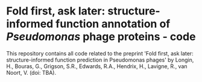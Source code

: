 # Fold first, ask later: structure-informed function annotation of *Pseudomonas* phage proteins - code

This repository contains all code related to the preprint 'Fold first, ask later: structure-informed function prediction in Pseudomonas phages' by Longin, H., Bouras, G., Grigson, S.R., Edwards, R.A., Hendrix, H., Lavigne, R., van Noort, V. (doi: TBA).
